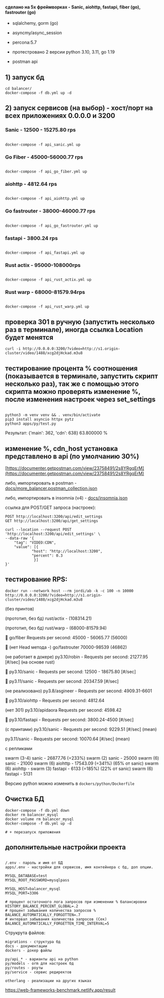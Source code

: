 #### сделано на 5х фреймворках - Sanic, aiohttp, fastapi, fiber (go), fastrouter (go) 

 + sqlalchemy, gorm (go)

 + asyncmy/async_session 

 + percona:5.7

 + протестровано 2 версии python 3.10, 3.11, go 1.19
 
 + postman api


## 1) запуск бд

```
cd balancer/
docker-compose -f db.yml up -d

```

## 2) запуск сервисов (на выбор) - хост/порт на всех приложениях 0.0.0.0 и 3200


### Sanic - 12500 - 15275.80 rps
```

docker-compose -f api_sanic.yml up

```

### Go Fiber - 45000-56000.77 rps
```

docker-compose -f api_go_fiber.yml up

```

### aiohttp - 4812.64 rps
```

docker-compose -f api_aiohttp.yml up

```

### Go fastrouter - 38000-46000.77 rps
```

docker-compose -f api_go_fastrouter.yml up

```

### fastapi - 3800.24 rps
```

docker-compose -f api_fastapi.yml up

```

### Rust actix - 95000-108000rps
```

docker-compose -f api_rust_actix.yml up

```

### Rust warp - 68000-81579.94rps
```

docker-compose -f api_rust_warp.yml up

```

## проверка 301 в ручную (запустить несколько раз в терминале), иногда ссылка Location будет менятся
```
curl -i http://0.0.0.0:3200/?video=http://s1.origin-cluster/video/1488/xcg2djHckad.m3u8
```


## тестирование процента % соотношения (показывается в терминале, запустить скрипт несколько раз), так же с помощью этого скрипта можно проверять изменение %, после изменения настроек через set_settings
```

python3 -m venv venv && . venv/bin/activate
pip3 install asyncio httpx pytz
python3 apps/py/test.py

```

Результат: {'main': 362, 'cdn': 638} 63.800000 %


## изменение %, cdn_host установка представлено в api (по умолчанию 30%)
[https://documenter.getpostman.com/view/23758491/2s8YRgqErM](https://documenter.getpostman.com/view/23758491/2s8YRgqErM)

либо, импортировать в postman - [docs/more_balancer.postman_collection.json]()

либо, импортировать в insomnia (v4) - [docs/insomnia.json]()

ссылка для POST/GET запроса (настроек):
```
POST http://localhost:3200/api/edit_settings
GET http://localhost:3200/api/get_settings

curl --location --request POST 'http://localhost:3200/api/edit_settings' \
--data-raw '{
	"tag": "VIDEO:CDN",
	"value": [{
            "host": "http://localhost:3200",
            "percent": 0.3
			 }]
}'
```


## тестирование RPS:

```
docker run --network host --rm jordi/ab -k -c 100 -n 10000 http://0.0.0.0:3200/?video=http://s1.origin-cluster/video/1488/xcg2djHckad.m3u8
```

(без принтов)


(прототип, без бд) rust/actix - (108314.21)

(прототип, без бд) rust/warp - (68000-81579.94)

📌 go/fiber Requests per second:    45000 - 56065.77 (56000)

📌 (нет Head метода -) go/fastrouter      70000-98539 (46862)

(не работает в докере) py3.10/robin - Requests per second:    21277.95 [#/sec] (на основе rust)

📌 py3.10/sanic - Requests per second:    12500 - 18675.80 [#/sec]

📌 py3.11/sanic - Requests per second:    20347.59 [#/sec] 

(не реализовано) py3.8/asgineer - Requests per second:    4909.31-6601

📌 py3.10/aiohttp - Requests per second:    4812.64

(нет 301) py3.10/apidaora Requests per second:    4598.42

📌 py3.10/fastapi - Requests per second:    3800.24-4500 [#/sec] 

(с принтами)
py3.10/sanic - Requests per second:    9229.51 [#/sec] (mean)

py3.11/sanic - Requests per second:    10070.64 [#/sec] (mean)


с репликами

swarm (3-4) sanic - 26877.76 (=233%)
swarm (2) sanic - 25000
swarm (6) sanic - 21000
swarm (6) aiohttp - 17543.09 (=341%) (65% от sanic)
swarm (6) aiohttp - 
swarm (3) fastapi - 6133 (=185%) (22% от sanic)
swarm (6) fastapi - 5131




Версию python можно изменить в ```dockers/python/Dockerfile```


## Очистка БД
```
docker-compose -f db.yml down
docker rm balancer_mysql
docker volume rm balancer_mysql
docker-compose -f db.yml up -d

# + перезапуск приложения
```


## дополнительные настройки проекта

```

/.env - пароль и имя от БД
apps/.env - настройки для сервисов, имя контейнера с бд, доп опции.

```

```
MYSQL_DATABASE=test
MYSQL_ROOT_PASSWORD=mysqlpass

MYSQL_HOST=balancer_mysql
MYSQL_PORT=3306

# процент остаточного лога запросов при изменении % балансировки
HISTORY_BALANCE_PERCENT_GLOBAL=.2
# процент забывания количества запросов %
BALANCE_AUTOMATICALLY_FORGOTTEN=.7
# интервал забывания количества запросов (Сек)
BALANCE_AUTOMATICALLY_FORGETTEN_TIME_INTERVAL=5

```


Струкрута файлов:

```
migrations - структура бд
docs - документации
dockers - докер файлы

py/api_* - варианты api на python
py/models - orm для настроек бд
py/routes - роуты
py/service - сервис редиректов

otherlang - реализации на других языках
```


https://web-frameworks-benchmark.netlify.app/result
